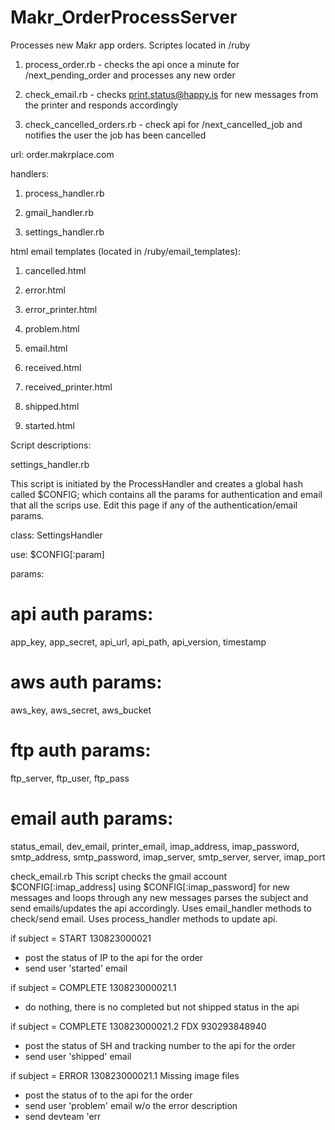 Makr_OrderProcessServer
=======================

Processes new Makr app orders. Scriptes located in /ruby

1. process_order.rb - checks the api once a minute for /next_pending_order and processes any new order
	
2. check_email.rb - checks print.status@happy.is for new messages from the printer and responds accordingly

3. check_cancelled_orders.rb - check api for /next_cancelled_job and notifies the user the job has been cancelled


url: order.makrplace.com


handlers:
1. process_handler.rb

2. gmail_handler.rb 

3. settings_handler.rb


html email templates (located in /ruby/email_templates):

1. cancelled.html

2. error.html

3. error_printer.html

4. problem.html

5. email.html

6. received.html

7. received_printer.html

8. shipped.html

9. started.html



Script descriptions:

settings_handler.rb

This script is initiated by the ProcessHandler and creates a global hash called $CONFIG; which contains all the params for authentication and email that all the scrips use. Edit this page if any of the authentication/email params.

class: 
SettingsHandler

use:
$CONFIG[:param]

params:
# api auth params: 
app_key, app_secret, api_url, api_path, api_version, timestamp

# aws auth params:
aws_key, aws_secret, aws_bucket

# ftp auth params:   
ftp_server, ftp_user, ftp_pass

# email auth params:
status_email, dev_email, printer_email, imap_address, imap_password, smtp_address, smtp_password, imap_server, smtp_server, server, imap_port


check_email.rb
This script checks the gmail account $CONFIG[:imap_address] using $CONFIG[:imap_password] for new messages and loops through any new messages parses the subject and send emails/updates the api accordingly. Uses email_handler methods to check/send email. Uses process_handler methods to update api.

if subject  = START 130823000021
  - post the status of IP to the api for the order
  - send user 'started' email 

if subject  = COMPLETE 130823000021.1
  - do nothing, there is no completed but not shipped status in the api

if subject  = COMPLETE 130823000021.2 FDX 930293848940
  - post the status of SH and tracking number to the api for the order
  - send user 'shipped' email 

if subject  = ERROR 130823000021.1 Missing image files
  - post the status of to the api for the order
  - send user 'problem' email w/o the error description
  - send devteam 'err